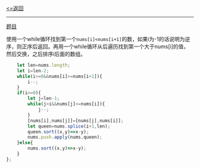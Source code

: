 [<=返回](./index.md)
<hr/>

[题目](https://leetcode.cn/problems/next-permutation/)


使用一个while循环找到第一个`nums[i]<nums[i+1]`的数，如果i为-1的话说明为逆序，则正序后返回。再用一个while循环从后遍历找到第一个大于nums[i]的值，然后交换，之后排序i后面的数组。
```js
    let len=nums.length;
    let i=len-2;
    while(i>=0&&nums[i]>=nums[i+1]){
        i--;
    }
    if(i>=0){
        let j=len-1;
        while(j>i&&nums[j]<=nums[i]){
            j--;
        }
        [nums[i],nums[j]]=[nums[j],nums[i]];
        let queen=nums.splice(i+1,len);
        queen.sort((x,y)=>x-y);
        nums.push.apply(nums,queen);
    }else{
        nums.sort((x,y)=>x-y);
    }
};
```
